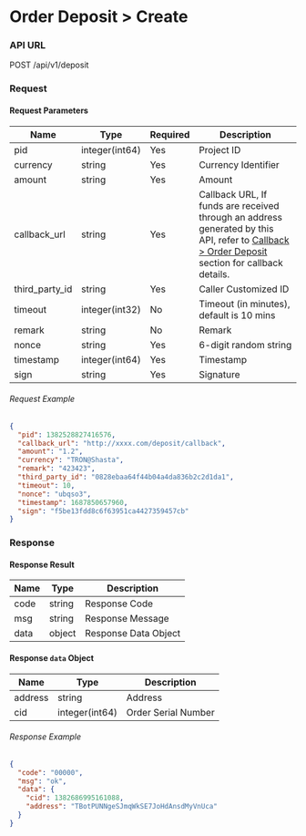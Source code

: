 # Order Deposit > Create

### API URL

POST /api/v1/deposit

### Request

#### Request Parameters

| Name            | Type             | Required | Description                          |
| --------------- | -------------- | -------- | -------------------------------------- |
| pid             | integer(int64) | Yes      | Project ID                             |
| currency        | string         | Yes      | Currency Identifier                    |
| amount          | string         | Yes      | Amount                                 |
| callback_url    | string         | Yes      | Callback URL, If funds are received through an address generated by this API, refer to [Callback > Order Deposit](callback/order-deposit.md) section for callback details.                |
| third_party_id  | string         | Yes      | Caller Customized ID                   |
| timeout         | integer(int32) | No       | Timeout (in minutes), default is 10 mins |
| remark          | string         | No       | Remark                                 |
| nonce           | string         | Yes      | 6-digit random string                  |
| timestamp       | integer(int64) | Yes      | Timestamp                              |
| sign            | string         | Yes      | Signature                              |

###### Request Example

```json
{
  "pid": 1382528827416576,
  "callback_url": "http://xxxx.com/deposit/callback",
  "amount": "1.2",
  "currency": "TRON@Shasta",
  "remark": "423423",
  "third_party_id": "0828ebaa64f44b04a4da836b2c2d1da1",
  "timeout": 10,
  "nonce": "ubqso3",
  "timestamp": 1687850657960,
  "sign": "f5be13fdd8c6f63951ca4427359457cb"
}
```

### Response

#### Response Result

| Name    | Type   | Description       |
| ------- | ------ | ----------------- |
| code    | string | Response Code       |
| msg     | string | Response Message    |
| data    | object | Response Data Object |

#### Response `data` Object

| Name    | Type             | Description  |
| ------- | -------------- | ---------- |
| address | string         | Address     |
| cid     | integer(int64) | Order Serial Number |


###### Response Example

```json
{
  "code": "00000",
  "msg": "ok",
  "data": {
    "cid": 1382686995161088,
    "address": "TBotPUNNgeSJmqWkSE7JoHdAnsdMyVnUca"
  }
}
```
